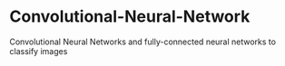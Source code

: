 # Convolutional-Neural-Network

Convolutional Neural Networks and fully-connected neural networks to classify images
